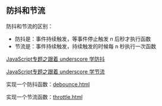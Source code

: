 ## 防抖和节流

防抖和节流的区别：

- 防抖是：事件持续触发，等事件停止触发 n 后秒才执行函数
- 节流是：事件持续触发，持续触发的时候每 n 秒执行一次函数

[JavaScript专题之跟着 underscore 学防抖](https://github.com/mqyqingfeng/Blog/issues/22)

[JavaScript专题之跟着 underscore 学节流](https://github.com/mqyqingfeng/Blog/issues/26)

实现一个防抖函数：[debounce.html](optimize-debounce-throttle.assets/debounce.html)

实现一个节流函数：[throttle.html](optimize-debounce-throttle.assets/throttle.html)

